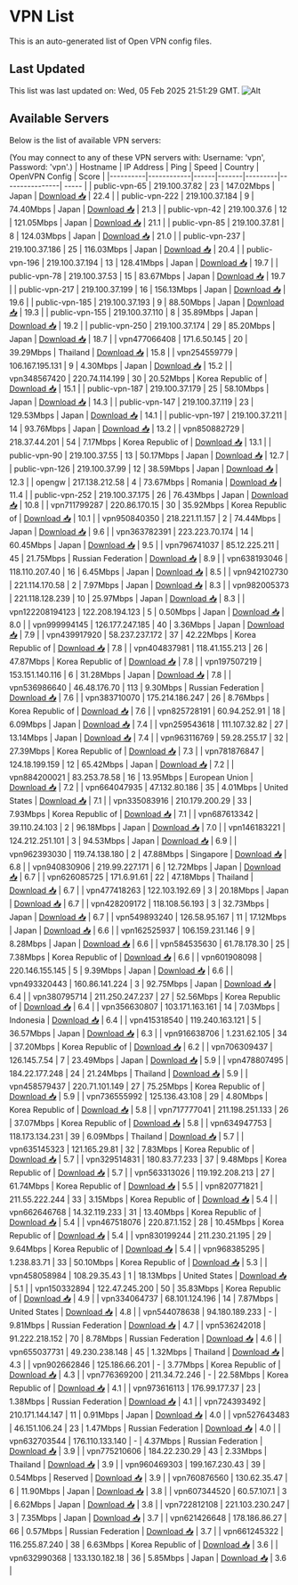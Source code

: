 # VPN List

This is an auto-generated list of Open VPN config files.

## Last Updated

This list was last updated on: Wed, 05 Feb 2025 21:51:29 GMT.
![Alt](https://repobeats.axiom.co/api/embed/186b98318ef1479477931607c1ad7d823f12451f.svg "Repobeats analytics image")

## Available Servers

Below is the list of available VPN servers:

(You may connect to any of these VPN servers with: Username: 'vpn', Password: 'vpn'.)
| Hostname | IP Address | Ping | Speed | Country | OpenVPN Config | Score |
|----------|------------|------|-------|---------|----------------| ----- |
| public-vpn-65 | 219.100.37.82 | 23 | 147.02Mbps | Japan | [Download 📥](./configs/server_0_JP.ovpn) | 22.4 |
| public-vpn-222 | 219.100.37.184 | 9 | 74.40Mbps | Japan | [Download 📥](./configs/server_1_JP.ovpn) | 21.3 |
| public-vpn-42 | 219.100.37.6 | 12 | 121.05Mbps | Japan | [Download 📥](./configs/server_2_JP.ovpn) | 21.1 |
| public-vpn-85 | 219.100.37.81 | 8 | 124.03Mbps | Japan | [Download 📥](./configs/server_3_JP.ovpn) | 21.0 |
| public-vpn-237 | 219.100.37.186 | 25 | 116.03Mbps | Japan | [Download 📥](./configs/server_4_JP.ovpn) | 20.4 |
| public-vpn-196 | 219.100.37.194 | 13 | 128.41Mbps | Japan | [Download 📥](./configs/server_5_JP.ovpn) | 19.7 |
| public-vpn-78 | 219.100.37.53 | 15 | 83.67Mbps | Japan | [Download 📥](./configs/server_6_JP.ovpn) | 19.7 |
| public-vpn-217 | 219.100.37.199 | 16 | 156.13Mbps | Japan | [Download 📥](./configs/server_7_JP.ovpn) | 19.6 |
| public-vpn-185 | 219.100.37.193 | 9 | 88.50Mbps | Japan | [Download 📥](./configs/server_8_JP.ovpn) | 19.3 |
| public-vpn-155 | 219.100.37.110 | 8 | 35.89Mbps | Japan | [Download 📥](./configs/server_9_JP.ovpn) | 19.2 |
| public-vpn-250 | 219.100.37.174 | 29 | 85.20Mbps | Japan | [Download 📥](./configs/server_10_JP.ovpn) | 18.7 |
| vpn477066408 | 171.6.50.145 | 20 | 39.29Mbps | Thailand | [Download 📥](./configs/server_11_TH.ovpn) | 15.8 |
| vpn254559779 | 106.167.195.131 | 9 | 4.30Mbps | Japan | [Download 📥](./configs/server_12_JP.ovpn) | 15.2 |
| vpn348567420 | 220.74.114.199 | 30 | 20.52Mbps | Korea Republic of | [Download 📥](./configs/server_13_KR.ovpn) | 15.1 |
| public-vpn-187 | 219.100.37.179 | 25 | 58.10Mbps | Japan | [Download 📥](./configs/server_14_JP.ovpn) | 14.3 |
| public-vpn-147 | 219.100.37.119 | 23 | 129.53Mbps | Japan | [Download 📥](./configs/server_15_JP.ovpn) | 14.1 |
| public-vpn-197 | 219.100.37.211 | 14 | 93.76Mbps | Japan | [Download 📥](./configs/server_16_JP.ovpn) | 13.2 |
| vpn850882729 | 218.37.44.201 | 54 | 7.17Mbps | Korea Republic of | [Download 📥](./configs/server_17_KR.ovpn) | 13.1 |
| public-vpn-90 | 219.100.37.55 | 13 | 50.17Mbps | Japan | [Download 📥](./configs/server_18_JP.ovpn) | 12.7 |
| public-vpn-126 | 219.100.37.99 | 12 | 38.59Mbps | Japan | [Download 📥](./configs/server_19_JP.ovpn) | 12.3 |
| opengw | 217.138.212.58 | 4 | 73.67Mbps | Romania | [Download 📥](./configs/server_20_RO.ovpn) | 11.4 |
| public-vpn-252 | 219.100.37.175 | 26 | 76.43Mbps | Japan | [Download 📥](./configs/server_21_JP.ovpn) | 10.8 |
| vpn711799287 | 220.86.170.15 | 30 | 35.92Mbps | Korea Republic of | [Download 📥](./configs/server_22_KR.ovpn) | 10.1 |
| vpn950840350 | 218.221.11.157 | 2 | 74.44Mbps | Japan | [Download 📥](./configs/server_23_JP.ovpn) | 9.6 |
| vpn363782391 | 223.223.70.174 | 14 | 60.45Mbps | Japan | [Download 📥](./configs/server_24_JP.ovpn) | 9.5 |
| vpn796741037 | 85.12.225.211 | 45 | 21.75Mbps | Russian Federation | [Download 📥](./configs/server_25_RU.ovpn) | 8.9 |
| vpn638193046 | 118.110.207.40 | 16 | 6.45Mbps | Japan | [Download 📥](./configs/server_26_JP.ovpn) | 8.5 |
| vpn942102730 | 221.114.170.58 | 2 | 7.97Mbps | Japan | [Download 📥](./configs/server_27_JP.ovpn) | 8.3 |
| vpn982005373 | 221.118.128.239 | 10 | 25.97Mbps | Japan | [Download 📥](./configs/server_28_JP.ovpn) | 8.3 |
| vpn122208194123 | 122.208.194.123 | 5 | 0.50Mbps | Japan | [Download 📥](./configs/server_29_JP.ovpn) | 8.0 |
| vpn999994145 | 126.177.247.185 | 40 | 3.36Mbps | Japan | [Download 📥](./configs/server_30_JP.ovpn) | 7.9 |
| vpn439917920 | 58.237.237.172 | 37 | 42.22Mbps | Korea Republic of | [Download 📥](./configs/server_31_KR.ovpn) | 7.8 |
| vpn404837981 | 118.41.155.213 | 26 | 47.87Mbps | Korea Republic of | [Download 📥](./configs/server_32_KR.ovpn) | 7.8 |
| vpn197507219 | 153.151.140.116 | 6 | 31.28Mbps | Japan | [Download 📥](./configs/server_33_JP.ovpn) | 7.8 |
| vpn536986640 | 46.48.176.70 | 113 | 9.30Mbps | Russian Federation | [Download 📥](./configs/server_34_RU.ovpn) | 7.6 |
| vpn383710070 | 175.214.186.247 | 26 | 8.76Mbps | Korea Republic of | [Download 📥](./configs/server_35_KR.ovpn) | 7.6 |
| vpn825728191 | 60.94.252.91 | 18 | 6.09Mbps | Japan | [Download 📥](./configs/server_36_JP.ovpn) | 7.4 |
| vpn259543618 | 111.107.32.82 | 27 | 13.14Mbps | Japan | [Download 📥](./configs/server_37_JP.ovpn) | 7.4 |
| vpn963116769 | 59.28.255.17 | 32 | 27.39Mbps | Korea Republic of | [Download 📥](./configs/server_38_KR.ovpn) | 7.3 |
| vpn781876847 | 124.18.199.159 | 12 | 65.42Mbps | Japan | [Download 📥](./configs/server_39_JP.ovpn) | 7.2 |
| vpn884200021 | 83.253.78.58 | 16 | 13.95Mbps | European Union | [Download 📥](./configs/server_40_EU.ovpn) | 7.2 |
| vpn664047935 | 47.132.80.186 | 35 | 4.01Mbps | United States | [Download 📥](./configs/server_41_US.ovpn) | 7.1 |
| vpn335083916 | 210.179.200.29 | 33 | 7.93Mbps | Korea Republic of | [Download 📥](./configs/server_42_KR.ovpn) | 7.1 |
| vpn687613342 | 39.110.24.103 | 2 | 96.18Mbps | Japan | [Download 📥](./configs/server_43_JP.ovpn) | 7.0 |
| vpn146183221 | 124.212.251.101 | 3 | 94.53Mbps | Japan | [Download 📥](./configs/server_44_JP.ovpn) | 6.9 |
| vpn962393030 | 119.74.138.180 | 2 | 47.88Mbps | Singapore | [Download 📥](./configs/server_45_SG.ovpn) | 6.8 |
| vpn940830906 | 219.99.227.171 | 6 | 12.72Mbps | Japan | [Download 📥](./configs/server_46_JP.ovpn) | 6.7 |
| vpn626085725 | 171.6.91.61 | 22 | 47.18Mbps | Thailand | [Download 📥](./configs/server_47_TH.ovpn) | 6.7 |
| vpn477418263 | 122.103.192.69 | 3 | 20.18Mbps | Japan | [Download 📥](./configs/server_48_JP.ovpn) | 6.7 |
| vpn428209172 | 118.108.56.193 | 3 | 32.73Mbps | Japan | [Download 📥](./configs/server_49_JP.ovpn) | 6.7 |
| vpn549893240 | 126.58.95.167 | 11 | 17.12Mbps | Japan | [Download 📥](./configs/server_50_JP.ovpn) | 6.6 |
| vpn162525937 | 106.159.231.146 | 9 | 8.28Mbps | Japan | [Download 📥](./configs/server_51_JP.ovpn) | 6.6 |
| vpn584535630 | 61.78.178.30 | 25 | 7.38Mbps | Korea Republic of | [Download 📥](./configs/server_52_KR.ovpn) | 6.6 |
| vpn601908098 | 220.146.155.145 | 5 | 9.39Mbps | Japan | [Download 📥](./configs/server_53_JP.ovpn) | 6.6 |
| vpn493320443 | 160.86.141.224 | 3 | 92.75Mbps | Japan | [Download 📥](./configs/server_54_JP.ovpn) | 6.4 |
| vpn380795714 | 211.250.247.237 | 27 | 52.56Mbps | Korea Republic of | [Download 📥](./configs/server_55_KR.ovpn) | 6.4 |
| vpn356630807 | 103.171.163.161 | 14 | 7.03Mbps | Indonesia | [Download 📥](./configs/server_56_ID.ovpn) | 6.4 |
| vpn415318540 | 119.240.163.121 | 5 | 36.57Mbps | Japan | [Download 📥](./configs/server_57_JP.ovpn) | 6.3 |
| vpn916638706 | 1.231.62.105 | 34 | 37.20Mbps | Korea Republic of | [Download 📥](./configs/server_58_KR.ovpn) | 6.2 |
| vpn706309437 | 126.145.7.54 | 7 | 23.49Mbps | Japan | [Download 📥](./configs/server_59_JP.ovpn) | 5.9 |
| vpn478807495 | 184.22.177.248 | 24 | 21.24Mbps | Thailand | [Download 📥](./configs/server_60_TH.ovpn) | 5.9 |
| vpn458579437 | 220.71.101.149 | 27 | 75.25Mbps | Korea Republic of | [Download 📥](./configs/server_61_KR.ovpn) | 5.9 |
| vpn736555992 | 125.136.43.108 | 29 | 4.80Mbps | Korea Republic of | [Download 📥](./configs/server_62_KR.ovpn) | 5.8 |
| vpn717777041 | 211.198.251.133 | 26 | 37.07Mbps | Korea Republic of | [Download 📥](./configs/server_63_KR.ovpn) | 5.8 |
| vpn634947753 | 118.173.134.231 | 39 | 6.09Mbps | Thailand | [Download 📥](./configs/server_64_TH.ovpn) | 5.7 |
| vpn635145323 | 121.165.29.81 | 32 | 7.83Mbps | Korea Republic of | [Download 📥](./configs/server_65_KR.ovpn) | 5.7 |
| vpn329514831 | 180.83.77.233 | 37 | 9.48Mbps | Korea Republic of | [Download 📥](./configs/server_66_KR.ovpn) | 5.7 |
| vpn563313026 | 119.192.208.213 | 27 | 61.74Mbps | Korea Republic of | [Download 📥](./configs/server_67_KR.ovpn) | 5.5 |
| vpn820771821 | 211.55.222.244 | 33 | 3.15Mbps | Korea Republic of | [Download 📥](./configs/server_68_KR.ovpn) | 5.4 |
| vpn662646768 | 14.32.119.233 | 31 | 13.40Mbps | Korea Republic of | [Download 📥](./configs/server_69_KR.ovpn) | 5.4 |
| vpn467518076 | 220.87.1.152 | 28 | 10.45Mbps | Korea Republic of | [Download 📥](./configs/server_70_KR.ovpn) | 5.4 |
| vpn830199244 | 211.230.21.195 | 29 | 9.64Mbps | Korea Republic of | [Download 📥](./configs/server_71_KR.ovpn) | 5.4 |
| vpn968385295 | 1.238.83.71 | 33 | 50.10Mbps | Korea Republic of | [Download 📥](./configs/server_72_KR.ovpn) | 5.3 |
| vpn458058984 | 108.29.35.43 | 1 | 18.13Mbps | United States | [Download 📥](./configs/server_73_US.ovpn) | 5.1 |
| vpn150332894 | 122.47.245.200 | 50 | 35.83Mbps | Korea Republic of | [Download 📥](./configs/server_74_KR.ovpn) | 4.9 |
| vpn334064737 | 68.101.124.196 | 14 | 7.87Mbps | United States | [Download 📥](./configs/server_75_US.ovpn) | 4.8 |
| vpn544078638 | 94.180.189.233 | - | 9.81Mbps | Russian Federation | [Download 📥](./configs/server_76_RU.ovpn) | 4.7 |
| vpn536242018 | 91.222.218.152 | 70 | 8.78Mbps | Russian Federation | [Download 📥](./configs/server_77_RU.ovpn) | 4.6 |
| vpn655037731 | 49.230.238.148 | 45 | 1.32Mbps | Thailand | [Download 📥](./configs/server_78_TH.ovpn) | 4.3 |
| vpn902662846 | 125.186.66.201 | - | 3.77Mbps | Korea Republic of | [Download 📥](./configs/server_79_KR.ovpn) | 4.3 |
| vpn776369200 | 211.34.72.246 | - | 22.58Mbps | Korea Republic of | [Download 📥](./configs/server_80_KR.ovpn) | 4.1 |
| vpn973616113 | 176.99.177.37 | 23 | 1.38Mbps | Russian Federation | [Download 📥](./configs/server_81_RU.ovpn) | 4.1 |
| vpn724393492 | 210.171.144.147 | 11 | 0.91Mbps | Japan | [Download 📥](./configs/server_82_JP.ovpn) | 4.0 |
| vpn527643483 | 46.151.106.24 | 23 | 1.47Mbps | Russian Federation | [Download 📥](./configs/server_83_RU.ovpn) | 4.0 |
| vpn632703544 | 176.110.133.140 | - | 4.37Mbps | Russian Federation | [Download 📥](./configs/server_84_RU.ovpn) | 3.9 |
| vpn775210606 | 184.22.230.29 | 43 | 2.33Mbps | Thailand | [Download 📥](./configs/server_85_TH.ovpn) | 3.9 |
| vpn960469303 | 199.167.230.43 | 39 | 0.54Mbps | Reserved | [Download 📥](./configs/server_86_ZZ.ovpn) | 3.9 |
| vpn760876560 | 130.62.35.47 | 6 | 11.90Mbps | Japan | [Download 📥](./configs/server_87_JP.ovpn) | 3.8 |
| vpn607344520 | 60.57.107.1 | 3 | 6.62Mbps | Japan | [Download 📥](./configs/server_88_JP.ovpn) | 3.8 |
| vpn722812108 | 221.103.230.247 | 3 | 7.35Mbps | Japan | [Download 📥](./configs/server_89_JP.ovpn) | 3.7 |
| vpn621426648 | 178.186.86.27 | 66 | 0.57Mbps | Russian Federation | [Download 📥](./configs/server_90_RU.ovpn) | 3.7 |
| vpn661245322 | 116.255.87.240 | 38 | 6.63Mbps | Korea Republic of | [Download 📥](./configs/server_91_KR.ovpn) | 3.6 |
| vpn632990368 | 133.130.182.18 | 36 | 5.85Mbps | Japan | [Download 📥](./configs/server_92_JP.ovpn) | 3.6 |
